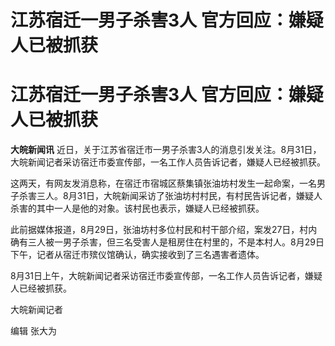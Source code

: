 # 江苏宿迁一男子杀害3人 官方回应：嫌疑人已被抓获

# 江苏宿迁一男子杀害3人 官方回应：嫌疑人已被抓获

**大皖新闻讯** 近日，关于江苏省宿迁市一男子杀害3人的消息引发关注。8月31日，大皖新闻记者采访宿迁市委宣传部，一名工作人员告诉记者，嫌疑人已经被抓获。

这两天，有网友发消息称，在宿迁市宿城区蔡集镇张油坊村发生一起命案，一名男子杀害三人。8月31日，大皖新闻采访了张油坊村村民，有村民告诉记者，嫌疑人杀害的其中一人是他的对象。该村民也表示，嫌疑人已经被抓获。

此前据媒体报道，8月29日，张油坊村多位村民和村干部介绍，案发27日，村内确有三人被一男子杀害，但三名受害人是租房住在村里的，不是本村人。8月29日下午，记者从宿迁市殡仪馆确认，确实接收到了三名遇害者遗体。

8月31日上午，大皖新闻记者采访宿迁市委宣传部，一名工作人员告诉记者，嫌疑人已经被抓获。

大皖新闻记者

编辑 张大为

